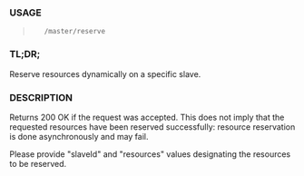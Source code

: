 <!--- This is an automatically generated file. DO NOT EDIT! --->

### USAGE ###
>        /master/reserve

### TL;DR; ###
Reserve resources dynamically on a specific slave.

### DESCRIPTION ###
Returns 200 OK if the request was accepted. This does not
imply that the requested resources have been reserved successfully:
resource reservation is done asynchronously and may fail.

Please provide "slaveId" and "resources" values designating
the resources to be reserved.